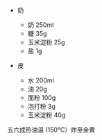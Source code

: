 - 奶
  - 奶 250ml
  - 糖 35g
  - 玉米淀粉 25g
  - 盐 1g

- 皮
  - 水 200ml
  - 油 20g
  - 面粉 100g
  - 泡打粉 3g
  - 玉米淀粉 40g
 
 五六成热油温 (150°C）炸至金黄
